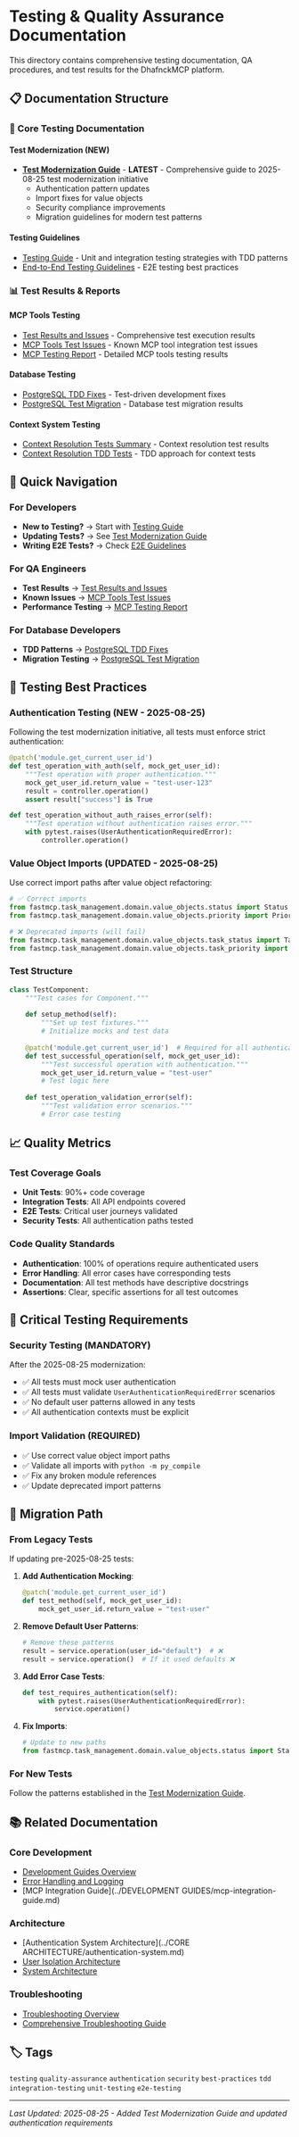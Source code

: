 # Testing & Quality Assurance Documentation

This directory contains comprehensive testing documentation, QA procedures, and test results for the DhafnckMCP platform.

## 📋 Documentation Structure

### 🧪 Core Testing Documentation

#### **Test Modernization (NEW)**
- [**Test Modernization Guide**](test-modernization-guide.md) - **LATEST** - Comprehensive guide to 2025-08-25 test modernization initiative
  - Authentication pattern updates
  - Import fixes for value objects
  - Security compliance improvements
  - Migration guidelines for modern test patterns

#### **Testing Guidelines**
- [Testing Guide](testing.md) - Unit and integration testing strategies with TDD patterns
- [End-to-End Testing Guidelines](e2e/End_to_End_Testing_Guidelines.md) - E2E testing best practices

### 📊 Test Results & Reports

#### **MCP Tools Testing**
- [Test Results and Issues](test-results-and-issues.md) - Comprehensive test execution results
- [MCP Tools Test Issues](mcp-tools-test-issues.md) - Known MCP tool integration test issues
- [MCP Testing Report](MCP_TESTING_REPORT.md) - Detailed MCP tools testing results

#### **Database Testing**
- [PostgreSQL TDD Fixes](POSTGRESQL_TDD_FIXES_SUMMARY.md) - Test-driven development fixes
- [PostgreSQL Test Migration](POSTGRESQL_TEST_MIGRATION_SUMMARY.md) - Database test migration results

#### **Context System Testing**
- [Context Resolution Tests Summary](context_resolution_tests_summary.md) - Context resolution test results
- [Context Resolution TDD Tests](context_resolution_tdd_tests.md) - TDD approach for context tests

## 🎯 Quick Navigation

### **For Developers**
- **New to Testing?** → Start with [Testing Guide](testing.md)
- **Updating Tests?** → See [Test Modernization Guide](test-modernization-guide.md)
- **Writing E2E Tests?** → Check [E2E Guidelines](e2e/End_to_End_Testing_Guidelines.md)

### **For QA Engineers**
- **Test Results** → [Test Results and Issues](test-results-and-issues.md)
- **Known Issues** → [MCP Tools Test Issues](mcp-tools-test-issues.md)
- **Performance Testing** → [MCP Testing Report](MCP_TESTING_REPORT.md)

### **For Database Developers**
- **TDD Patterns** → [PostgreSQL TDD Fixes](POSTGRESQL_TDD_FIXES_SUMMARY.md)
- **Migration Testing** → [PostgreSQL Test Migration](POSTGRESQL_TEST_MIGRATION_SUMMARY.md)

## 🔧 Testing Best Practices

### Authentication Testing (NEW - 2025-08-25)
Following the test modernization initiative, all tests must enforce strict authentication:

```python
@patch('module.get_current_user_id')
def test_operation_with_auth(self, mock_get_user_id):
    """Test operation with proper authentication."""
    mock_get_user_id.return_value = "test-user-123"
    result = controller.operation()
    assert result["success"] is True

def test_operation_without_auth_raises_error(self):
    """Test operation without authentication raises error."""
    with pytest.raises(UserAuthenticationRequiredError):
        controller.operation()
```

### Value Object Imports (UPDATED - 2025-08-25)
Use correct import paths after value object refactoring:

```python
# ✅ Correct imports
from fastmcp.task_management.domain.value_objects.status import Status
from fastmcp.task_management.domain.value_objects.priority import Priority

# ❌ Deprecated imports (will fail)
from fastmcp.task_management.domain.value_objects.task_status import TaskStatus
from fastmcp.task_management.domain.value_objects.task_priority import TaskPriority
```

### Test Structure
```python
class TestComponent:
    """Test cases for Component."""
    
    def setup_method(self):
        """Set up test fixtures."""
        # Initialize mocks and test data
    
    @patch('module.get_current_user_id')  # Required for all authenticated operations
    def test_successful_operation(self, mock_get_user_id):
        """Test successful operation with authentication."""
        mock_get_user_id.return_value = "test-user"
        # Test logic here
    
    def test_operation_validation_error(self):
        """Test validation error scenarios."""
        # Error case testing
```

## 📈 Quality Metrics

### Test Coverage Goals
- **Unit Tests**: 90%+ code coverage
- **Integration Tests**: All API endpoints covered
- **E2E Tests**: Critical user journeys validated
- **Security Tests**: All authentication paths tested

### Code Quality Standards
- **Authentication**: 100% of operations require authenticated users
- **Error Handling**: All error cases have corresponding tests
- **Documentation**: All test methods have descriptive docstrings
- **Assertions**: Clear, specific assertions for all test outcomes

## 🚨 Critical Testing Requirements

### Security Testing (MANDATORY)
After the 2025-08-25 modernization:
- ✅ All tests must mock user authentication
- ✅ All tests must validate `UserAuthenticationRequiredError` scenarios
- ✅ No default user patterns allowed in any tests
- ✅ All authentication contexts must be explicit

### Import Validation (REQUIRED)
- ✅ Use correct value object import paths
- ✅ Validate all imports with `python -m py_compile`
- ✅ Fix any broken module references
- ✅ Update deprecated import patterns

## 🔄 Migration Path

### From Legacy Tests
If updating pre-2025-08-25 tests:

1. **Add Authentication Mocking**:
   ```python
   @patch('module.get_current_user_id')
   def test_method(self, mock_get_user_id):
       mock_get_user_id.return_value = "test-user"
   ```

2. **Remove Default User Patterns**:
   ```python
   # Remove these patterns
   result = service.operation(user_id="default")  # ❌
   result = service.operation()  # If it used defaults ❌
   ```

3. **Add Error Case Tests**:
   ```python
   def test_requires_authentication(self):
       with pytest.raises(UserAuthenticationRequiredError):
           service.operation()
   ```

4. **Fix Imports**:
   ```python
   # Update to new paths
   from fastmcp.task_management.domain.value_objects.status import Status
   ```

### For New Tests
Follow the patterns established in the [Test Modernization Guide](test-modernization-guide.md).

## 📚 Related Documentation

### Core Development
- [Development Guides Overview](../development-guides/README.md)
- [Error Handling and Logging](../development-guides/error-handling-and-logging.md)
- [MCP Integration Guide](../DEVELOPMENT GUIDES/mcp-integration-guide.md)

### Architecture
- [Authentication System Architecture](../CORE ARCHITECTURE/authentication-system.md)
- [User Isolation Architecture](../architecture/user-isolation-architecture.md)
- [System Architecture](../architecture-design/architecture.md)

### Troubleshooting
- [Troubleshooting Overview](../troubleshooting-guides/README.md)
- [Comprehensive Troubleshooting Guide](../troubleshooting-guides/COMPREHENSIVE_TROUBLESHOOTING_GUIDE.md)

## 🏷️ Tags

`testing` `quality-assurance` `authentication` `security` `best-practices` `tdd` `integration-testing` `unit-testing` `e2e-testing`

---

*Last Updated: 2025-08-25 - Added Test Modernization Guide and updated authentication requirements*